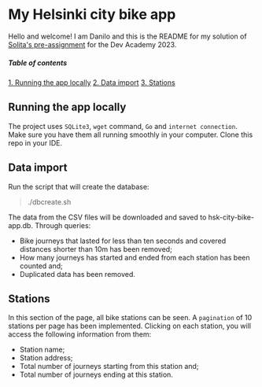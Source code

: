 # My Helsinki city bike app
Hello and welcome! I am Danilo and this is the README for my solution of [Solita's pre-assignment](https://github.com/solita/dev-academy-2023-exercise "Go to repo") for the Dev Academy 2023.

##### Table of contents
[1. Running the app locally](#running-the-app-locally)
[2. Data import](#data-import)
[3. Stations](#stations)


## Running the app locally
The project uses `SQLite3`, `wget` command, `Go` and `internet connection`. Make sure you have them all running smoothly in your computer. Clone this repo in your IDE.

## Data import
Run the script that will create the database:

> ./dbcreate.sh

The data from the CSV files will be downloaded and saved to hsk-city-bike-app.db. Through queries: 

 - Bike journeys that lasted for less than ten seconds and covered distances shorter than 10m has been removed;
 - How many journeys has started and ended from each station has been counted and;
 - Duplicated data has been removed.

## Stations

In this section of the page, all bike stations can be seen. A `pagination` of 10 stations per page has been implemented. Clicking on each station, you will access the following information from them:

- Station name;
- Station address;
- Total number of journeys starting from this station and;
- Total number of journeys ending at this station.
